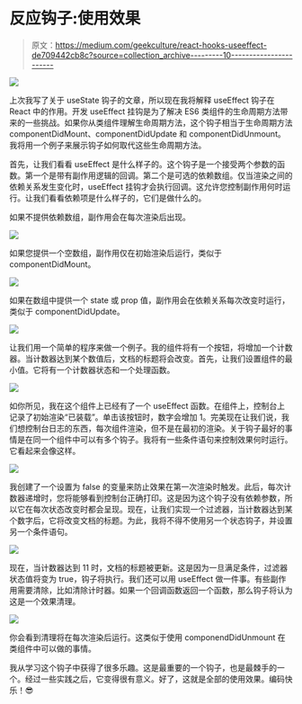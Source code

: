 # 反应钩子:使用效果

> 原文：<https://medium.com/geekculture/react-hooks-useeffect-de709442cb8c?source=collection_archive---------10----------------------->

![](img/0ff7ad57c99a24e4eb720cb73b708caf.png)

上次我写了关于 useState 钩子的文章，所以现在我将解释 useEffect 钩子在 React 中的作用。开发 useEffect 挂钩是为了解决 ES6 类组件的生命周期方法带来的一些挑战。如果你从类组件理解生命周期方法，这个钩子相当于生命周期方法 componentDidMount、componentDidUpdate 和 componentDidUnmount。我将用一个例子来展示钩子如何取代这些生命周期方法。

首先，让我们看看 useEffect 是什么样子的。这个钩子是一个接受两个参数的函数。第一个是带有副作用逻辑的回调。第二个是可选的依赖数组。仅当渲染之间的依赖关系发生变化时，useEffect 挂钩才会执行回调。这允许您控制副作用何时运行。让我们看看依赖项是什么样子的，它们是做什么的。

如果不提供依赖数组，副作用会在每次渲染后出现。

![](img/d1be89d6706c796d6195504497786480.png)

如果您提供一个空数组，副作用仅在初始渲染后运行，类似于 componentDidMount。

![](img/c35c1f27b65b0037e8715f78d0c2566d.png)

如果在数组中提供一个 state 或 prop 值，副作用会在依赖关系每次改变时运行，类似于 componentDidUpdate。

![](img/17b7b5075cdfbbcb3e3e16b517b6859a.png)

让我们用一个简单的程序来做一个例子。我的组件将有一个按钮，将增加一个计数器。当计数器达到某个数值后，文档的标题将会改变。首先，让我们设置组件的最小值。它将有一个计数器状态和一个处理函数。

![](img/f28e5e841e628fb5fe807010a1c82e94.png)

如你所见，我在这个组件上已经有了一个 useEffect 函数。在组件上，控制台上记录了初始渲染“已装载”。单击该按钮时，数字会增加 1。完美现在让我们说，我们想控制台日志的东西，每次组件渲染，但不是在最初的渲染。关于钩子最好的事情是在同一个组件中可以有多个钩子。我将有一些条件语句来控制效果何时运行。它看起来会像这样。

![](img/3df9364f326abe6a181b33ce3724410f.png)

我创建了一个设置为 false 的变量来防止效果在第一次渲染时触发。此后，每次计数器递增时，您将能够看到控制台正确打印。这是因为这个钩子没有依赖参数，所以它在每次状态改变时都会呈现。现在，让我们实现一个过滤器，当计数器达到某个数字后，它将改变文档的标题。为此，我将不得不使用另一个状态钩子，并设置另一个条件语句。

![](img/94fc618308daff485beb425445c95c7e.png)

现在，当计数器达到 11 时，文档的标题被更新。这是因为一旦满足条件，过滤器状态值将变为 true，钩子将执行。我们还可以用 useEffect 做一件事。有些副作用需要清除，比如清除计时器。如果一个回调函数返回一个函数，那么钩子将认为这是一个效果清理。

![](img/4280a1c5820b4d8ec2c9cadb3a412f3f.png)

你会看到清理将在每次渲染后运行。这类似于使用 componendDidUnmount 在类组件中可以做的事情。

我从学习这个钩子中获得了很多乐趣。这是最重要的一个钩子，也是最棘手的一个。经过一些实践之后，它变得很有意义。好了，这就是全部的使用效果。编码快乐！😎